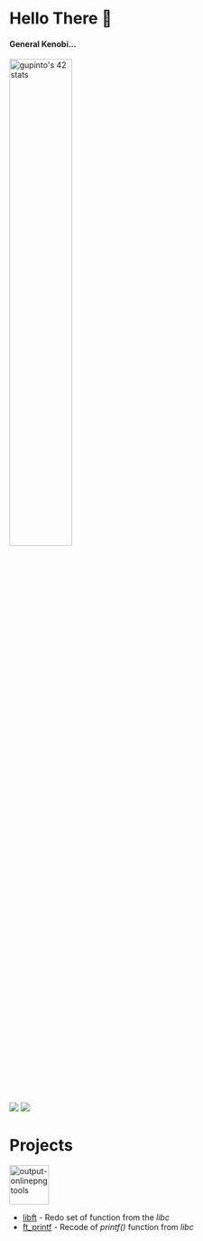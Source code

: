 # Hello There 👋 

<h4>General Kenobi...</h4>

<a href="https://github.com/JaeSeoKim/badge42"><img src="https://badge42.vercel.app/api/v2/cljbgid2d005008la4xwy06tz/stats?cursusId=21&coalitionId=111" alt="gupinto's 42 stats" width = "47%"/></a>

<a href="https://www.linkedin.com/in/guilherme-pinto-6575841b9/"><img src="https://img.shields.io/badge/LinkedIn-0077B5?style=for-the-badge&logo=linkedin&logoColor=white"/></a>
<a href="https://www.instagram.com/gsilvaepinto/"><img src="https://img.shields.io/badge/Instagram-E4405F?style=for-the-badge&logo=instagram&logoColor=white"/></a>

# Projects 

<img src="https://github.com/gsilvaepinto/gsilvaepinto/assets/109026846/e200def5-8787-4333-a8b7-bd598b171f5b" alt="output-onlinepngtools" width="70">
<ul>
  <li><a href="https://github.com/gsilvaepinto/libft">libft</a> - Redo set of function from the <i>libc</i></li>
  <li><a href="#">ft_printf</a> - Recode of <i>printf()</i> function from <i>libc</i></li>
</ul>


<!--
**gsilvaepinto/gsilvaepinto** is a ✨ _special_ ✨ repository because its `README.md` (this file) appears on your GitHub profile.

Here are some ideas to get you started:

- 🔭 I’m currently working on ...
- 🌱 I’m currently learning ...
- 👯 I’m looking to collaborate on ...
- 🤔 I’m looking for help with ...
- 💬 Ask me about ...
- 📫 How to reach me: ...
- 😄 Pronouns: ...
- ⚡ Fun fact: ...
-->
